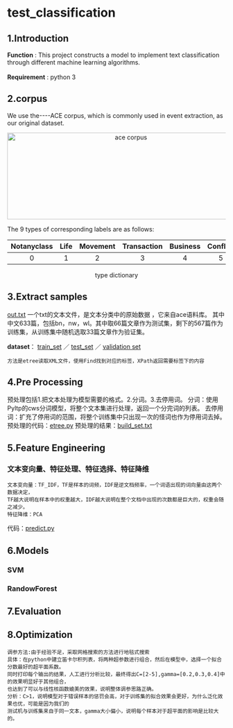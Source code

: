 # test_classification
## 1.Introduction
   **Function** : This project constructs a model to implement text classification through different machine learning algorithms.<br><br>
   **Requirement** : python 3

## 2.corpus
  We use the----ACE corpus, which is commonly used in event extraction, as our original dataset.
<div align=center><img width="554.8" height="200" src="https://github.com/qwjaskzxl/event_classification/blob/master/image/ace%20corpus.png" alt="ace corpus"/></div>

The 9 types of corresponding labels are as follows:

|Notanyclass|	Life|Movement|Transaction|Business|Conflict|Contact	|Personnel|Justice|
|:-:|:-:|:-:|:-:|:-:|:-:|:-:|:-:|:-:|
|0|1|2|3|4|5|6|7|8|
<p align="center">type dictionary</p>
   
## 3.Extract samples
[out.txt](:storage\3cb00c28-f19b-4703-bfdb-baa843b33176\ec4b2bcc.txt) 一个txt的文本文件，是文本分类中的原始数据 ，它来自ace语料库。
   其中中文633篇，包括bn，nw，wl。其中取66篇文章作为测试集，剩下的567篇作为训练集，从训练集中随机选取33篇文章作为验证集。
   
   **dataset**：
   [train_set](https://github.com/qwjaskzxl/text-classification/blob/master/samples/train_set.txt) ／
   [test_set](https://github.com/qwjaskzxl/text-classification/blob/master/samples/test_set.txt) ／
   [validation set](https://github.com/qwjaskzxl/text-classification/blob/master/samples/ver_set.txt)
   
    方法是etree读取XML文件，使用Find找到对应的标签，XPath返回需要标签下的内容
## 4.Pre Processing
  预处理包括1.把文本处理为模型需要的格式。2.分词。3.去停用词。
  分词：使用Pyltp的cws分词模型，将整个文本集进行处理，返回一个分完词的列表。
  去停用词：扩充了停用词的范围，将整个训练集中只出现一次的怪词也作为停用词去掉。
  预处理的代码：[etree.py](:storage\7baa3ef0-d75e-4c64-bedc-f451dda79824\43150200.py)
  预处理的结果：[build_set.txt](:storage\3cb00c28-f19b-4703-bfdb-baa843b33176\cad4251d.txt)

## 5.Feature Engineering
### 文本变向量、特征处理、特征选择、特征降维
	文本变向量：TF_IDF，TF是样本的词频，IDF是逆文档频率，一个词语出现的词向量由这两个数据决定，
	TF越大说明在样本中的权重越大，IDF越大说明在整个文档中出现的次数都是巨大的，权重会随之减少。
	特征降维：PCA
代码：[predict.py](:storage\7baa3ef0-d75e-4c64-bedc-f451dda79824\f95c4f76.py)

## 6.Models
### SVM
### RandowForest

## 7.Evaluation

## 8.Optimization
	调参方法:由于经验不足，采取网格搜索的方法进行地毯式搜索
	具体：在python中建立笛卡尔积列表，将两种超参数进行组合，然后在模型中，选择一个拟合分数最好的超平面系数。
	同时打印每个输出的结果，人工进行分析比较，最终得出C=[2-5],gamma=[0.2,0.3,0.4]中的效果明显好于其他组合，
	也达到了可以与线性核函数媲美的效果，说明整体调参思路正确。
	分析：C>1，说明模型对于错误样本的惩罚会高，对于训练集的拟合效果会更好，为什么泛化效果也优，可能是因为我们的
	测试机与训练集来自于同一文本，gamma大小偏小，说明每个样本对于超平面的影响是比较大的。

